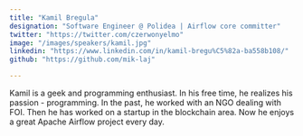 ```yaml
---
title: "Kamil Bregula"
designation: "Software Engineer @ Polidea | Airflow core committer"
twitter: "https://twitter.com/czerwonyelmo"
image: "/images/speakers/kamil.jpg"
linkedin: "https://www.linkedin.com/in/kamil-bregu%C5%82a-ba558b108/"
github: "https://github.com/mik-laj"

---
```


Kamil is a geek and programming enthusiast.  In his free time, he realizes his passion - programming. In the past, he worked with an NGO dealing with FOI. Then he has worked on a startup in the blockchain area.  Now he enjoys a great Apache Airflow project every day.
